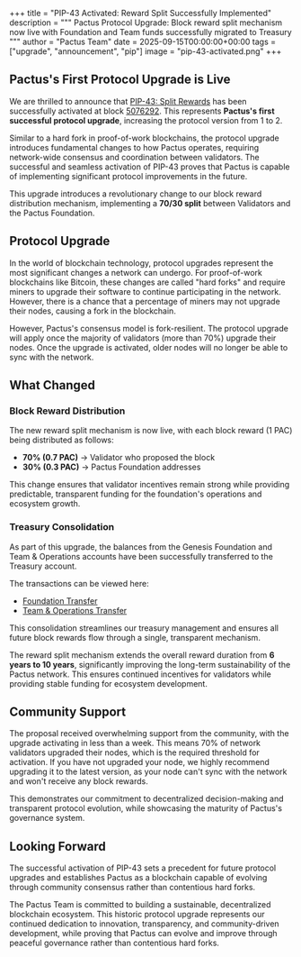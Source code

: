 +++
title = "PIP-43 Activated: Reward Split Successfully Implemented"
description = """
Pactus Protocol Upgrade: Block reward split mechanism now live with
Foundation and Team funds successfully migrated to Treasury
"""
author = "Pactus Team"
date = 2025-09-15T00:00:00+00:00
tags = ["upgrade", "announcement", "pip"]
image = "pip-43-activated.png"
+++

## Pactus's First Protocol Upgrade is Live

We are thrilled to announce that [PIP-43: Split Rewards](https://pips.pactus.org/PIPs/pip-43)
has been successfully activated at block [5076292](https://pacviewer.com/block/5076292).
This represents **Pactus's first successful protocol upgrade**, increasing the protocol version from 1 to 2.

Similar to a hard fork in proof-of-work blockchains, the protocol upgrade introduces fundamental changes to
how Pactus operates, requiring network-wide consensus and coordination between validators.
The successful and seamless activation of PIP-43 proves that Pactus is
capable of implementing significant protocol improvements in the future.

This upgrade introduces a revolutionary change to our block reward distribution mechanism,
implementing a **70/30 split** between Validators and the Pactus Foundation.

## Protocol Upgrade

In the world of blockchain technology, protocol upgrades represent the most significant changes a network can undergo.
For proof-of-work blockchains like Bitcoin, these changes are called "hard forks"
and require miners to upgrade their software to continue participating in the network.
However, there is a chance that a percentage of miners may not upgrade their nodes, causing a
fork in the blockchain.

However, Pactus's consensus model is fork-resilient.
The protocol upgrade will apply once the majority of validators (more than 70%) upgrade their nodes.
Once the upgrade is activated, older nodes will no longer be able to sync with the network.

## What Changed

### Block Reward Distribution

The new reward split mechanism is now live, with each block reward (1 PAC) being distributed as follows:

- **70% (0.7 PAC)** → Validator who proposed the block
- **30% (0.3 PAC)** → Pactus Foundation addresses

This change ensures that validator incentives remain strong while providing predictable,
transparent funding for the foundation's operations and ecosystem growth.

### Treasury Consolidation

As part of this upgrade, the balances from the Genesis Foundation and Team & Operations accounts
have been successfully transferred to the Treasury account.

The transactions can be viewed here:
- [Foundation Transfer](https://pacviewer.com/transaction/734357c2fb3242692350b3c3792c77f91a45d0b1767be6863cd22d4242058bdb)
- [Team & Operations Transfer](https://pacviewer.com/transaction/a336de57e89550034979da784e4d670062f52ac4f19e2e201cbe623fdb0a0b02)

This consolidation streamlines our treasury management and ensures all future block rewards flow through a single, transparent mechanism.

The reward split mechanism extends the overall reward duration from **6 years to 10 years**, significantly improving the long-term sustainability of the Pactus network. This ensures continued incentives for validators while providing stable funding for ecosystem development.

## Community Support


The proposal received overwhelming support from the community, with the upgrade activating in less than a week.
This means 70% of network validators upgraded their nodes, which is the required threshold for activation.
If you have not upgraded your node, we highly recommend upgrading it to the latest version, as your node can't sync with the network and won't receive any block rewards.

This demonstrates our commitment to decentralized decision-making and transparent protocol evolution, while showcasing the maturity of Pactus's governance system.

## Looking Forward

The successful activation of PIP-43 sets a precedent for future protocol upgrades and establishes Pactus as a blockchain capable of evolving through community consensus rather than contentious hard forks.

The Pactus Team is committed to building a sustainable, decentralized blockchain ecosystem. This historic protocol upgrade represents our continued dedication to innovation, transparency, and community-driven development, while proving that Pactus can evolve and improve through peaceful governance rather than contentious hard forks.

